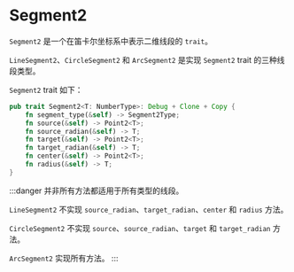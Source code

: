 # Segment2

`Segment2` 是一个在笛卡尔坐标系中表示二维线段的 `trait`。

`LineSegment2`、`CircleSegment2` 和 `ArcSegment2` 是实现 `Segment2` trait 的三种线段类型。

`Segment2` trait 如下：

```rust
pub trait Segment2<T: NumberType>: Debug + Clone + Copy {
    fn segment_type(&self) -> Segment2Type;
    fn source(&self) -> Point2<T>;
    fn source_radian(&self) -> T;
    fn target(&self) -> Point2<T>;
    fn target_radian(&self) -> T;
    fn center(&self) -> Point2<T>;
    fn radius(&self) -> T;
}
```

:::danger
并非所有方法都适用于所有类型的线段。

`LineSegment2` 不实现 `source_radian`、`target_radian`、`center` 和 `radius` 方法。

`CircleSegment2` 不实现 `source`、`source_radian`、`target` 和 `target_radian` 方法。

`ArcSegment2` 实现所有方法。
:::

